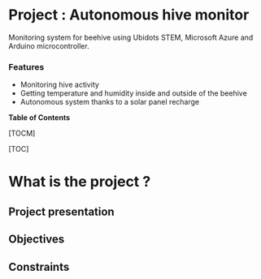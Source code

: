 # Project : Autonomous hive monitor
Monitoring system for beehive using Ubidots STEM, Microsoft Azure and Arduino microcontroller.

### Features
- Monitoring hive activity
- Getting temperature and humidity inside and outside of the beehive
- Autonomous system thanks to a solar panel recharge

**Table of Contents**

[TOCM]

[TOC]

# What is the project ?
## Project presentation
## Objectives
## Constraints


